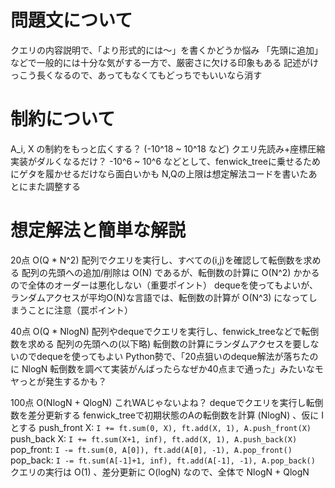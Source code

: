 # 問題文について
クエリの内容説明で、「より形式的には〜」を書くかどうか悩み
「先頭に追加」などで一般的には十分な気がする一方で、厳密さに欠ける印象もある
記述がけっこう長くなるので、あってもなくてもどっちでもいいなら消す

# 制約について
A_i, X の制約をもっと広くする？ (-10^18 ~ 10^18 など) クエリ先読み+座標圧縮 実装がダルくなるだけ？
-10^6 ~ 10^6 などとして、fenwick_treeに乗せるためにゲタを履かせるだけなら面白いかも
N,Qの上限は想定解法コードを書いたあとにまた調整する

# 想定解法と簡単な解説
20点 O(Q * N^2)
配列でクエリを実行し、すべての(i,j)を確認して転倒数を求める
配列の先頭への追加/削除は O(N) であるが、転倒数の計算に O(N^2) かかるので全体のオーダーは悪化しない（重要ポイント）
dequeを使ってもよいが、ランダムアクセスが平均O(N)な言語では、転倒数の計算が O(N^3) になってしまうことに注意（罠ポイント）

40点 O(Q * NlogN)
配列やdequeでクエリを実行し、fenwick_treeなどで転倒数を求める
配列の先頭への(以下略)
転倒数の計算にランダムアクセスを要しないのでdequeを使ってもよい
Python勢で、「20点狙いのdeque解法が落ちたのに NlogN 転倒数を調べて実装がんばったらなぜか40点まで通った」みたいなモヤっとが発生するかも？

100点 O(NlogN + QlogN) これWAじゃないよね？
dequeでクエリを実行し転倒数を差分更新する
fenwick_treeで初期状態のAの転倒数を計算 (NlogN) 、仮に I とする
push_front X: `I += ft.sum(0, X), ft.add(X, 1), A.push_front(X)`
push_back X: `I += ft.sum(X+1, inf), ft.add(X, 1), A.push_back(X)`
pop_front: `I -= ft.sum(0, A[0]), ft.add(A[0], -1), A.pop_front()`
pop_back: `I -= ft.sum(A[-1]+1, inf), ft.add(A[-1], -1), A.pop_back()`
クエリの実行は O(1) 、差分更新に O(logN) なので、全体で NlogN + QlogN